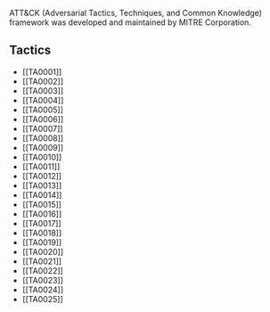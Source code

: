ATT&CK (Adversarial Tactics, Techniques, and Common Knowledge) framework was developed and maintained by MITRE Corporation.

## Tactics
- [[TA0001]]
- [[TA0002]]
- [[TA0003]]
- [[TA0004]]
- [[TA0005]]
- [[TA0006]]
- [[TA0007]]
- [[TA0008]]
- [[TA0009]]
- [[TA0010]]
- [[TA0011]]
- [[TA0012]]
- [[TA0013]]
- [[TA0014]]
- [[TA0015]]
- [[TA0016]]
- [[TA0017]]
- [[TA0018]]
- [[TA0019]]
- [[TA0020]]
- [[TA0021]]
- [[TA0022]]
- [[TA0023]]
- [[TA0024]]
- [[TA0025]]